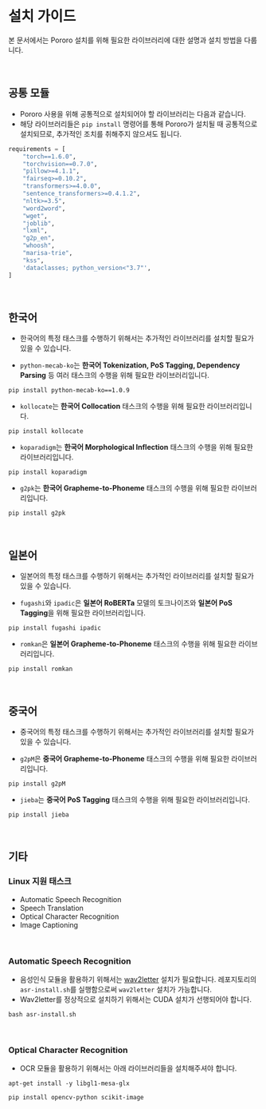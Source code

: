 # 설치 가이드

본 문서에서는 Pororo 설치를 위해 필요한 라이브러리에 대한 설명과 설치 방법을 다룹니다.

<br>

## 공통 모듈

- Pororo 사용을 위해 공통적으로 설치되어야 할 라이브러리는 다음과 같습니다.
- 해당 라이브러리들은 `pip install` 명령어를 통해 Pororo가 설치될 때 공통적으로 설치되므로, 추가적인 조치를 취해주지 않으셔도 됩니다.

```python
requirements = [
    "torch==1.6.0",
    "torchvision==0.7.0",
    "pillow>=4.1.1",
    "fairseq>=0.10.2",
    "transformers>=4.0.0",
    "sentence_transformers>=0.4.1.2",
    "nltk>=3.5",
    "word2word",
    "wget",
    "joblib",
    "lxml",
    "g2p_en",
    "whoosh",
    "marisa-trie",
    "kss",
    'dataclasses; python_version<"3.7"',
]
```

<br>

## 한국어

- 한국어의 특정 태스크를 수행하기 위해서는 추가적인 라이브러리를 설치할 필요가 있을 수 있습니다.

- `python-mecab-ko`는 **한국어 Tokenization, PoS Tagging, Dependency Parsing** 등 여러 태스크의 수행을 위해 필요한 라이브러리입니다.

```console
pip install python-mecab-ko==1.0.9
```

- `kollocate`는 **한국어 Collocation** 태스크의 수행을 위해 필요한 라이브러리입니다.

```console
pip install kollocate
```

- `koparadigm`는 **한국어 Morphological Inflection** 태스크의 수행을 위해 필요한 라이브러리입니다.

```console
pip install koparadigm
```

- `g2pk`는 **한국어 Grapheme-to-Phoneme** 태스크의 수행을 위해 필요한 라이브러리입니다.

```console
pip install g2pk
```

<br>

## 일본어

- 일본어의 특정 태스크를 수행하기 위해서는 추가적인 라이브러리를 설치할 필요가 있을 수 있습니다.

- `fugashi`와 `ipadic`은 **일본어 RoBERTa** 모델의 토크나이즈와 **일본어 PoS Tagging**을 위해 필요한 라이브러리입니다.

```console
pip install fugashi ipadic
```

- `romkan`은 **일본어 Grapheme-to-Phoneme** 태스크의 수행을 위해 필요한 라이브러리입니다.

```console
pip install romkan
```

<br>

## 중국어

- 중국어의 특정 태스크를 수행하기 위해서는 추가적인 라이브러리를 설치할 필요가 있을 수 있습니다.

- `g2pM`은 **중국어 Grapheme-to-Phoneme** 태스크의 수행을 위해 필요한 라이브러리입니다.

```console
pip install g2pM
```

- `jieba`는 **중국어 PoS Tagging** 태스크의 수행을 위해 필요한 라이브러리입니다.

```console
pip install jieba
```

<br>

## 기타

### Linux 지원 태스크

- Automatic Speech Recognition
- Speech Translation
- Optical Character Recognition
- Image Captioning

<br>

### Automatic Speech Recognition
  
- 음성인식 모듈을 활용하기 위해서는 [wav2letter](https://github.com/facebookresearch/wav2letter) 설치가 필요합니다. 레포지토리의 `asr-install.sh`를 실행함으로써 `wav2letter` 설치가 가능합니다.
- Wav2letter를 정상적으로 설치하기 위해서는 CUDA 설치가 선행되어야 합니다.

```console
bash asr-install.sh
```

<br>

### Optical Character Recognition

- OCR 모듈을 활용하기 위해서는 아래 라이브러리들을 설치해주셔야 합니다.

```console
apt-get install -y libgl1-mesa-glx
```

```console
pip install opencv-python scikit-image
```
